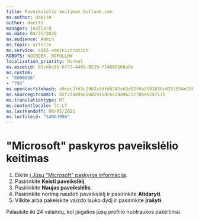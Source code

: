 ```yaml
---
title: Paveikslėlio keitimas Outlook.com
ms.author: daeite
author: daeite
manager: joallard
ms.date: 04/21/2020
ms.audience: Admin
ms.topic: article
ms.service: o365-administration
ROBOTS: NOINDEX, NOFOLLOW
localization_priority: Normal
ms.assetid: 81ce6c8b-6f73-4489-9539-f14680168a8e
ms.custom:
- "8000036"
- "793"
ms.openlocfilehash: a9cec3fd3c2902c8dfd6742c63d02f0a5591838cd253054e18052cf67648ec1b
ms.sourcegitcommit: b5f7da89a650d2915dc652449623c78be6247175
ms.translationtype: MT
ms.contentlocale: lt-LT
ms.lasthandoff: 08/05/2021
ms.locfileid: "54063996"
---
```

# <a name="change-your-microsoft-account-picture"></a>"Microsoft" paskyros paveikslėlio keitimas

1. Eikite [į Jūsų "Microsoft" paskyros informacija](https://go.microsoft.com/fwlink/p/?linkid=860841).
2. Pasirinkite **Keisti paveikslėlį**.
3. Pasirinkite **Naujas paveikslėlis**.
4. Pasirinkite norimą naudoti paveikslėlį ir pasirinkite **Atidaryti**.
5. Vilkite arba pakeiskite vaizdo lauko dydį ir pasirinkite **Įrašyti**.

Palaukite iki 24 valandų, kol įsigalios jūsų profilio nuotraukos pakeitimai.